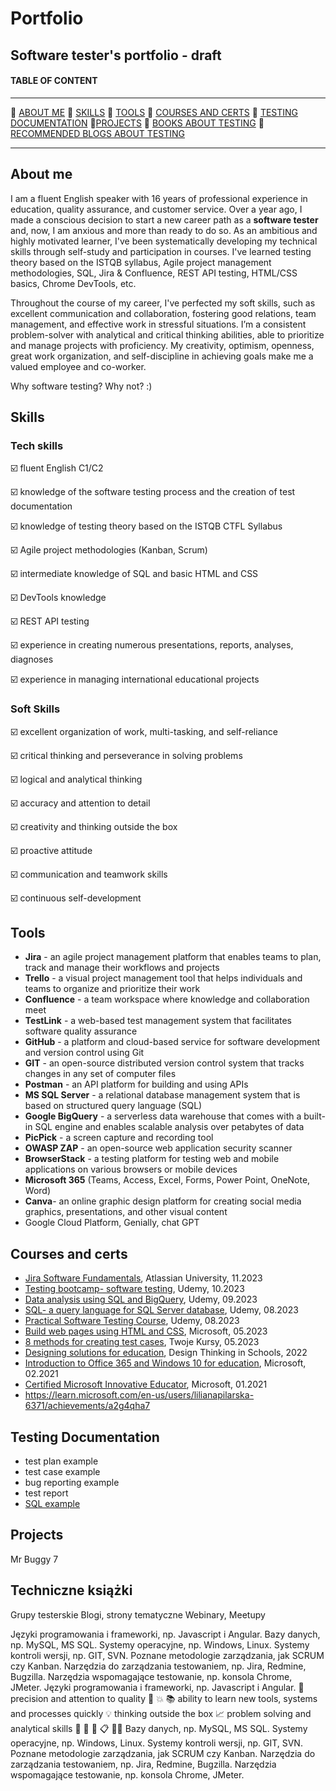 # Portfolio
## Software tester's portfolio - draft

#### TABLE OF CONTENT
-----

:small_blue_diamond: [ABOUT ME](#aboutme) 🔹 [SKILLS](#skills)  🔹 [TOOLS](#tools)  🔹 [COURSES AND CERTS](#courses) 🔹 [TESTING DOCUMENTATION](#testcases) 🔹[PROJECTS](#projects) 🔹 [BOOKS ABOUT TESTING](#books) 🔹 [RECOMMENDED BLOGS ABOUT TESTING](#blogs) 

-----
## <a name="aboutme"> About me</a>

I am a fluent English speaker with 16 years of professional experience in education, quality assurance, and customer service. Over a year ago, I made a conscious decision to start a new career path as a **software tester** and, now, I am anxious and more than ready to do so.
As an ambitious and highly motivated learner,  I've been systematically developing my technical skills through self-study and participation in courses.  I've learned testing theory based on the ISTQB syllabus, Agile project management methodologies, SQL, Jira & Confluence, REST API testing, HTML/CSS basics, Chrome DevTools, etc.

Throughout the course of my career, I've perfected my soft skills, such as excellent communication and collaboration, fostering good relations, team management, and effective work in stressful situations. I’m a consistent problem-solver with analytical and critical thinking abilities, able to prioritize and manage projects with proficiency. My creativity, optimism, openness, great work organization, and self-discipline in achieving goals make me a valued employee and co-worker.

Why software testing? Why not? :)

## <a name="skills"> Skills</a>
### Tech skills

☑️ fluent English C1/C2

☑️ knowledge of the software testing process and the creation of test documentation

☑️ knowledge of testing theory based on the ISTQB CTFL Syllabus

☑️ Agile project methodologies (Kanban, Scrum)

☑️ intermediate knowledge of SQL and basic HTML and CSS

☑️ DevTools knowledge

☑️ REST API testing

☑️ experience in creating numerous presentations, reports, analyses, diagnoses

☑️ experience in managing international educational projects

### Soft Skills

☑️ excellent organization of work, multi-tasking, and self-reliance

☑️ critical thinking and perseverance in solving problems 

☑️ logical and analytical thinking

☑️ accuracy and attention to detail

☑️ creativity and thinking outside the box

☑️ proactive attitude

☑️ communication and teamwork skills

☑️ continuous self-development

## <a name="tools"> Tools</a>

* **Jira** - an agile project management platform that enables teams to plan, track and manage their workflows and projects
* **Trello** - a visual project management tool that helps individuals and teams to organize and prioritize their work
* **Confluence** - a team workspace where knowledge and collaboration meet
* **TestLink** - a web-based test management system that facilitates software quality assurance
* **GitHub** -  a platform and cloud-based service for software development and version control using Git 
* **GIT** - an open-source distributed version control system that tracks changes in any set of computer files
* **Postman** - an API platform for building and using APIs
* **MS SQL Server** - a relational database management system that is based on structured query language (SQL)
* **Google BigQuery** - a serverless data warehouse that comes with a built-in SQL engine and enables scalable analysis over petabytes of data
* **PicPick** - a screen capture and recording tool
* **OWASP ZAP** - an open-source web application security scanner
* **BrowserStack** - a testing platform for testing web and mobile applications on various browsers or mobile devices
* **Microsoft 365** (Teams, Access, Excel, Forms, Power Point, OneNote, Word)
* **Canva**- an online graphic design platform for creating social media graphics, presentations, and other visual content
*  Google Cloud Platform, Genially, chat GPT
  
## <a name="courses">Courses and certs</a>

* [Jira Software Fundamentals](https://university.atlassian.com/student/award/pQSuKn7Sd6dBAp2Y9hpzCRjc), Atlassian University, 11.2023
* [Testing bootcamp- software testing](https://udemy-certificate.s3.amazonaws.com/pdf/UC-5cf73caf-2b43-4ea9-8653-d2c2292e19a7.pdf), Udemy, 10.2023 
* [Data analysis using SQL and BigQuery](https://udemy-certificate.s3.amazonaws.com/pdf/UC-e520e2db-1e44-42d7-9957-2ab5710a9776.pdf), Udemy, 09.2023
* [SQL- a query language for SQL Server database](https://udemy-certificate.s3.amazonaws.com/pdf/UC-c9a46702-c550-4cde-a427-42072a3ac76f.pdf), Udemy, 08.2023
* [Practical Software Testing Course](https://udemy-certificate.s3.amazonaws.com/pdf/UC-133c8422-678f-4fd6-9a21-5fb3f762be5e.pdf), Udemy, 08.2023
* [Build web pages using HTML and CSS](https://learn.microsoft.com/en-us/users/lilianapilarska-6371/achievements/a2fuwey7), Microsoft, 05.2023
* [8 methods for creating test cases](https://docs.google.com/document/d/1h7Cl-mkJKnCyfqafR8kJsVuBAqLcLrncRYFl-uwf6n0/edit?usp=sharing), Twoje Kursy, 05.2023
* [Designing solutions for education](https://docs.google.com/document/d/1CuBJW0xAv7IeryuDQJmMztT4s868r686LLey4DyvS5I/edit?usp=sharing), Design Thinking in Schools, 2022
* [Introduction to Office 365 and Windows 10 for education](https://docs.google.com/document/d/1gfLoixn_MkEFmGRSiSOitDFnh1Q6_krtWf0oCQWEjPg/edit?usp=sharing), Microsoft, 02.2021
* [Certified Microsoft Innovative Educator](https://docs.google.com/document/d/1HSuWHEJZHCdsbVIvknFwKlYy35RutnMllmLtMbyAOew/edit?usp=sharing), Microsoft, 01.2021
* https://learn.microsoft.com/en-us/users/lilianapilarska-6371/achievements/a2g4qha7
  
## <a name="testcases">Testing Documentation</a>

* test plan example
* test case example
* bug reporting example
* test report
* [SQL example](https://docs.google.com/document/d/1cze-GCY99FtVMoEOmiQ7HBUCwbTKcssNgPuXfwkr1io/edit?usp=sharing)

## <a name="projects"> Projects</a>
Mr Buggy 7

## Techniczne książki
Grupy testerskie
Blogi, strony tematyczne
Webinary, Meetupy

Języki programowania i frameworki, np. Javascript i Angular.
Bazy danych, np. MySQL, MS SQL.
Systemy operacyjne, np. Windows, Linux.
Systemy kontroli wersji, np. GIT, SVN.
Poznane metodologie zarządzania, jak SCRUM czy Kanban.
Narzędzia do zarządzania testowaniem, np. Jira, Redmine, Bugzilla.
Narzędzia wspomagające testowanie, np. konsola Chrome, JMeter.
Języki programowania i frameworki, np. Javascript i Angular.
🔎 precision and attention to quality
🙌 
💥 
📚 ability to learn new tools, systems and processes quickly
💡 thinking outside the box
📈 problem solving and analytical skills
🚀 
🔁 
🔋 
📋 
🙅‍♀️ 
Bazy danych, np. MySQL, MS SQL.
Systemy operacyjne, np. Windows, Linux.
Systemy kontroli wersji, np. GIT, SVN.
Poznane metodologie zarządzania, jak SCRUM czy Kanban.
Narzędzia do zarządzania testowaniem, np. Jira, Redmine, Bugzilla.
Narzędzia wspomagające testowanie, np. konsola Chrome, JMeter.
